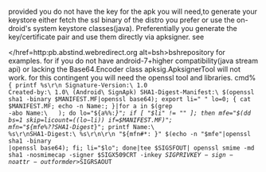 provided you do not have the key for
 the apk you will need,to generate your keystore 
either fetch the ssl binary of the distro you prefer 
or use the on-droid's system keystore 
classes(java). Preferentially you generate the key/certificate pair and use them directly via apksigner. see <p> </href=http:pb.abstind.webredirect.org alt=bsh>bsh</a>repository for examples.
 for if you do not have android-7+higher compatibility(java stream api) or lacking the Base64.Encoder class apksig.ApksignerTool will not work.
 for this contingent you will need the openssl tool and libraries. 
cmd%<code> { printf %s\\r\\n Signature-Version:\ 1.0 Created-by:\ 1.0\ \(Android\ SignApk\) SHA1-Digest-Manifest:\ $(openssl sha1 -binary $MANIFEST.MF|openssl base64); export li=" " lo=0; { cat $MANIFEST.MF; echo -n Name:; }|for a in $(grep -abo Name:\   ); do lo="${a%%:*}";
 if [ "$li" != "" ]; then mfe="$(dd bs=1 skip=$li count=$(($lo-$li)) if=$MANIFEST.MF)";
  mfn="${mfe%??SHA1-Digest*}"; printf Name:\ %s\\r\\nSHA1-Digest:\ %s\\r\\n\\r\\n "${mfn#*: }" $(echo -n "$mfe"|openssl sha1 -binary |openssl base64); fi; li="$lo"; done|tee $SIGSFOUT| openssl smime -md sha1 -nosmimecap -signer $SIGX509CRT -inkey $SIGPRIVKEY -sign -noattr -outform der >$SIGRSAOUT</code>


